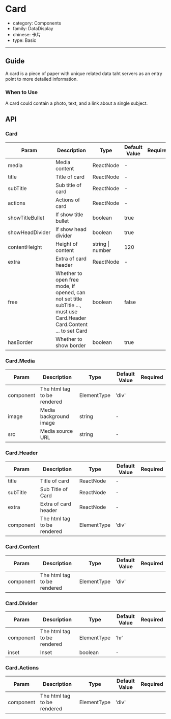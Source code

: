 # Card

-   category: Components
-   family: DataDisplay
-   chinese: 卡片
-   type: Basic

---

## Guide

A card is a piece of paper with unique related data taht servers as an entry point to more detailed information.

### When to Use

A card could contain a photo, text, and a link about a single subject.

## API

### Card

| Param           | Description                                                                                                             | Type             | Default Value | Required | Supported Version |
| --------------- | ----------------------------------------------------------------------------------------------------------------------- | ---------------- | ------------- | -------- | ----------------- |
| media           | Media content                                                                                                           | ReactNode        | -             |          | -                 |
| title           | Title of card                                                                                                           | ReactNode        | -             |          | -                 |
| subTitle        | Sub title of card                                                                                                       | ReactNode        | -             |          | -                 |
| actions         | Actions of card                                                                                                         | ReactNode        | -             |          | -                 |
| showTitleBullet | If show title bullet                                                                                                    | boolean          | true          |          | -                 |
| showHeadDivider | If show head divider                                                                                                    | boolean          | true          |          | -                 |
| contentHeight   | Height of content                                                                                                       | string \| number | 120           |          | -                 |
| extra           | Extra of card header                                                                                                    | ReactNode        | -             |          | -                 |
| free            | Whether to open free mode, if opened, can not set title subTitle ..., must use Card.Header Card.Content ... to set Card | boolean          | false         |          | -                 |
| hasBorder       | Whether to show border                                                                                                  | boolean          | true          |          | 1.24              |

### Card.Media

| Param     | Description                 | Type        | Default Value | Required |
| --------- | --------------------------- | ----------- | ------------- | -------- |
| component | The html tag to be rendered | ElementType | 'div'         |          |
| image     | Media background image      | string      | -             |          |
| src       | Media source URL            | string      | -             |          |

### Card.Header

| Param     | Description                 | Type        | Default Value | Required |
| --------- | --------------------------- | ----------- | ------------- | -------- |
| title     | Title of card               | ReactNode   | -             |          |
| subTitle  | Sub Title of Card           | ReactNode   | -             |          |
| extra     | Extra of card header        | ReactNode   | -             |          |
| component | The html tag to be rendered | ElementType | 'div'         |          |

### Card.Content

| Param     | Description                 | Type        | Default Value | Required |
| --------- | --------------------------- | ----------- | ------------- | -------- |
| component | The html tag to be rendered | ElementType | 'div'         |          |

### Card.Divider

| Param     | Description                 | Type        | Default Value | Required |
| --------- | --------------------------- | ----------- | ------------- | -------- |
| component | The html tag to be rendered | ElementType | 'hr'          |          |
| inset     | Inset                       | boolean     | -             |          |

### Card.Actions

| Param     | Description                 | Type        | Default Value | Required |
| --------- | --------------------------- | ----------- | ------------- | -------- |
| component | The html tag to be rendered | ElementType | 'div'         |          |
